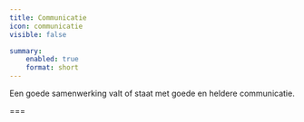 ```yaml
---
title: Communicatie
icon: communicatie
visible: false

summary:
    enabled: true
    format: short
---
```


Een goede samenwerking valt of staat met goede en heldere communicatie. 

===
